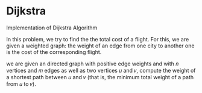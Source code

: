 # Dijkstra
Implementation of Dijkstra Algorithm


In this problem, we try to find the the total cost of a flight. For this, we are given a weighted graph: the weight of an edge from one city to another one is the cost of the corresponding flight.


we are given an directed graph with positive edge weights and with 𝑛 vertices and 𝑚 edges as well as two vertices 𝑢 and 𝑣, compute the weight of a shortest path between 𝑢 and 𝑣 (that is, the minimum total weight of a path from 𝑢 to 𝑣).
